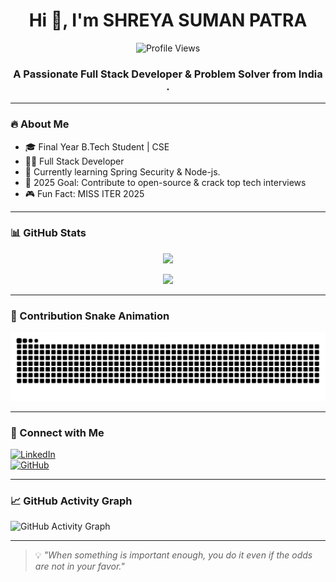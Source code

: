<!--
**BARUN-22/BARUN-22** is a ✨ _special_ ✨ repository because its `README.md` (this file) appears on your GitHub profile.
-->

<h1 align="center">Hi 👋, I'm SHREYA SUMAN PATRA</h1>
<p align="center">
  <img src="https://komarev.com/ghpvc/?username=BARUN-22&color=blue" alt="Profile Views"/>
</p>
<h3 align="center">A Passionate Full Stack Developer & Problem Solver from India .</h3>

---

### 🔥 About Me

- 🎓 Final Year B.Tech Student | CSE  
- 👨‍💻 Full Stack Developer  
- 🌱 Currently learning Spring Security & Node-js.
- 🥅 2025 Goal: Contribute to open-source & crack top tech interviews  
- 🎮 Fun Fact:  MISS ITER  2025
---

### 📊 GitHub Stats

<p align="center">
  <img src="https://github-readme-streak-stats.herokuapp.com?user=BARUN-22&theme=tokyonight" height="150"/>
</p>

<p align="center">
  <img src="https://github-readme-stats.vercel.app/api/top-langs/?username=BARUN-22&layout=compact&theme=tokyonight" height="150"/>
</p>

---

### 🐍 Contribution Snake Animation

![snake gif](https://github.com/BARUN-22/BARUN-22/blob/output/github-contribution-grid-snake.svg)

---

### 📱 Connect with Me

[![LinkedIn](https://img.shields.io/badge/LinkedIn-blue?style=flat&logo=linkedin&logoColor=white)](https://www.linkedin.com/in/shreya56/)  
[![GitHub](https://img.shields.io/badge/GitHub-%23121011.svg?style=flat&logo=github&logoColor=white)](https://github.com/SHREYA993-BOT)


---

### 📈 GitHub Activity Graph

![GitHub Activity Graph](https://github-readme-activity-graph.vercel.app/graph?username=BARUN-22&theme=react-dark)

---

> 💡 *"When something is important enough, you do it even if the odds are not in your favor."*

